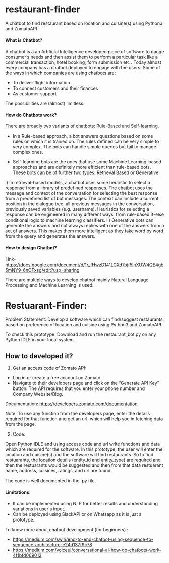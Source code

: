 # restaurant-finder
A chatbot to find restaurant based on location and cuisine(s) using Python3 and ZomatoAPI


#### What is Chatbot?

A chatbot is a an Artificial Intelligence developed piece of software to gauge consumer’s needs and then assist them to perform a particular task like a commercial transaction, hotel booking, form submission etc . Today almost every company has a chatbot deployed to engage with the users. Some of the ways in which companies are using chatbots are:

- To deliver flight information
- To connect customers and their finances
- As customer support

The possibilities are (almost) limitless.


#### How do Chatbots work?

There are broadly two variants of chatbots: Rule-Based and Self-learning.

- In a Rule-based approach, a bot answers questions based on some rules on which it is trained on. The rules defined can be very simple to very complex. The bots can handle simple queries but fail to manage complex ones.

- Self-learning bots are the ones that use some Machine Learning-based approaches and are definitely more efficient than rule-based bots. These bots can be of further two types: Retrieval Based or Generative

i) In retrieval-based models, a chatbot uses some heuristic to select a response from a library of predefined responses. The chatbot uses the message and context of the conversation for selecting the best response from a predefined list of bot messages. The context can include a current position in the dialogue tree, all previous messages in the conversation, previously saved variables (e.g. username). Heuristics for selecting a response can be engineered in many different ways, from rule-based if-else conditional logic to machine learning classifiers.
ii) Generative bots can generate the answers and not always replies with one of the answers from a set of answers. This makes them more intelligent as they take word by word from the query and generates the answers.


#### How to design Chatbot?

Link- https://docs.google.com/document/d/1r_fHwzD141LCXd7pjf5lnXUW4QE4gb5mNY9-6nOFxsg/edit?usp=sharing

There are multiple ways to develop chatbot mainly Natural Language Processing and Machine Learning is used. 



# Restuarant-Finder:

Problem Statement: Develop a software which can find/suggest restaurants based on preference of location and cuisine using Python3 and ZomatoAPI.

To check this prototype: Download and run the restaurant_bot.py on any Python IDLE in your local system. 

## How to developed it?

1) Get an access code of Zomato API: 

- Log in or create a free account on Zomato.
- Navigate to their developers page and click on the “Generate API Key” button. The API requires that you enter your phone number and Company Website/Blog.

Documentation: https://developers.zomato.com/documentation

Note: To use any function from the developers page, enter the details required for that function and get an url, which will help you in fetching data from the page. 

2) Code:

Open Python IDLE and using access code and url write functions and data which are required for the software. In this prototype, the user will enter the location and cuisine(s) and the software will find restaurants. So to find restuarants, the location details (entity_id and entity_type) are required and then the restuarants would be suggested and then from that data restuarant name, address, cuisines, ratings, and url are found. 

The code is well documented in the .py file. 


#### Limitations:

- It can be implemented using NLP for better results and understanding variations in user's input.
- Can be deployed using SlackAPI or on Whatsapp as it is just a prototype. 


To know more about chatbot development (for beginners) :

- https://medium.com/swlh/end-to-end-chatbot-using-sequence-to-sequence-architecture-e24d137f9c78
- https://medium.com/voiceui/conversational-ai-how-do-chatbots-work-4f1bfd069013



































